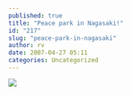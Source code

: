 ```yaml
---
published: true
title: "Peace park in Nagasaki!"
id: "217"
slug: "peace-park-in-nagasaki"
author: rv
date: 2007-04-27 05:11
categories: Uncategorized
---
```

<p class="mobile-photo"><a href="https://photos1.blogger.com/x/blogger2/2435/1927/1600/z/887537/TS2B0186-702652.jpg"><img src="https://photos1.blogger.com/x/blogger2/2435/1927/320/z/129664/TS2B0186-702652.jpg"></a></p>